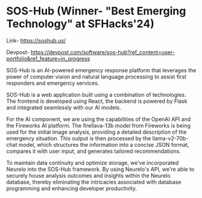 # SOS-Hub (Winner- "Best Emerging Technology" at SFHacks'24)

Link- https://soshub.us/

Devpost- https://devpost.com/software/sos-hub?ref_content=user-portfolio&ref_feature=in_progress

SOS-Hub is an AI-powered emergency response platform that leverages the power of computer vision and natural language processing to assist first responders and emergency services.

SOS-Hub is a web application built using a combination of technologies. The frontend is developed using React, the backend is powered by Flask and integrated seamlessly with our AI models.

For the AI component, we are using the capabilities of the OpenAI API and the Fireworks AI platform. The firellava-13b model from Fireworks is being used for the initial image analysis, providing a detailed description of the emergency situation. This output is then processed by the llama-v2-70b-chat model, which structures the information into a concise JSON format, compares it with user input, and generates tailored recommendations.

To maintain data continuity and optimize storage, we've incorporated Neurelo into the SOS-Hub framework. By using Neurelo's API, we're able to securely house analysis outcomes and insights within the Neurelo database, thereby eliminating the intricacies associated with database programming and enhancing developer productivity.
